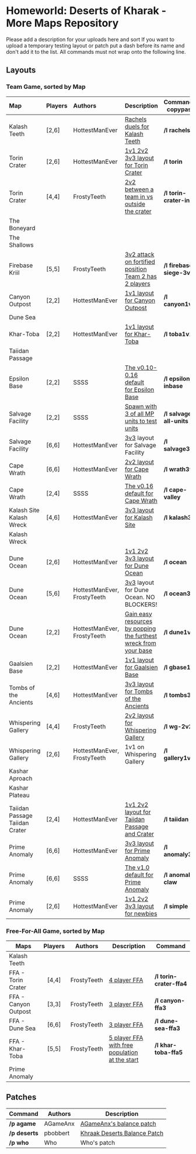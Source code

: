 # Homeworld: Deserts of Kharak - More Maps Repository
Please add a description for your uploads here and sort 
If you want to upload a temporary testing layout or patch put a dash before its name and don't add it to the list.
All commands must not wrap onto the following line.

## Layouts 
### Team Game, sorted by Map

| Map |Players| Authors | Description | Command &nbsp; &nbsp; &nbsp; copypaste|
| :--- | --- | :--- | :--- | :------------------------ 
| Kalash Teeth | [2,6] |  HottestManEver | [Rachels duels for Kalash Teeth](layouts/rachels.jpg)| **/l rachels** 
| Torin Crater | [2,6] |  HottestManEver | [1v1 2v2 3v3 layout for Torin Crater](layouts/crater2v2.png)| **/l torin** 
| Torin Crater | [4,4] | FrostyTeeth | [2v2 between a team in vs outside<br/>the crater](layouts/torin-crater-inout.png) | **/l torin-crater-inout**
| The Boneyard |    |      |    |     
| The Shallows |    |      |    |     
| Firebase Kriil | [5,5] |  FrostyTeeth | [3v2 attack on fortified position<br/>Team 2 has 2 players](layouts/firebase-siege-3v2.png) | **/l firebase-siege-3v2** 
| Canyon Outpost | [2,2] |  HottestManEver | [1v1 layout for Canyon Outpost](layouts/canyon1v1.png)| **/l canyon1v1** 
| Dune Sea |    |      ||     
| Khar-Toba | [2,2] | HottestManEver | [1v1 layout for Khar-Toba](layouts/toba1v1.jpg)| **/l toba1v1** 
| Taiidan Passage |    |      | |     
| Epsilon Base | [2,2] |  SSSS | [The v0.10-0.16 default<br/>for Epsilon Base](layouts/epsilon-inbase.png)| **/l epsilon-inbase** 
| Salvage Facility | [2,2] |  SSSS | [Spawn with 3 of all MP units to test units](layouts/salvage-all-units.png)| **/l salvage-all-units** 
| Salvage Facility | [6,6] | HottestManEver | [3v3](layouts/salvage3v3) layout for Salvage Facility| **/l salvage3v3** 
| Cape Wrath | [6,6] | HottestManEver | [2v2 layout for Cape Wrath](layouts/wrath2v2.jpg)| **/l wrath3v3** 
| Cape Wrath | [2,4] |  SSSS | [The v0.16 default for Cape Wrath](layouts/cape-valley.png)| **/l cape-valley** 
| Kalash Site <br/> Kalash Wreck | [4,6] |  HottestManEver | [3v3 layout for Kalash Site](layouts/kalash3v3.jpg)| **/l kalash3v3** 
| Kalash Wreck |    |      ||     
| Dune Ocean | [2,6] |  HottestManEver | [1v1 2v2 3v3 layout for Dune Ocean](layouts/ocean3v3.jpg)| **/l ocean** 
| Dune Ocean | [5,6] |  HottestManEver, FrostyTeeth | [3v3](layouts/ocean3v3.jpg) layout for Dune Ocean. NO BLOCKERS!| **/l ocean3v3** 
| Dune Ocean | [2,2] | HottestManEver, FrostyTeeth | [Gain easy resources by popping the furthest wreck from your base](layouts/dune1v1.png)| **/l dune1v1** 
| Gaalsien Base | [2,2] |  HottestManEver | [1v1 layout for Gaalsien Base](layouts/gbase1v1.jpg)| **/l gbase1v1** 
| Tombs of the Ancients | [4,6] | HottestManEver | [3v3 layout for Tombs of the Ancients](layouts/tombs3v3.jpg)| **/l tombs3v3** 
| Whispering Gallery | [4,4] | FrostyTeeth | [2v2 layout for Whispering Gallery](layouts/wg-2v2.png)| **/l wg-2v2** 
| Whispering Gallery | [2,6] |HottestManEver, FrostyTeeth | 1v1 on Whispering Gallery| **/l gallery1v1** 
| Kashar Aproach |    |      ||     
| Kashar Plateau |    |      ||     
| Taiidan Passage<br/>Taiidan Crater | [2,4] |  HottestManEver | [1v1 2v2 layout for Taiidan Passage and Crater](layouts/taiidan.png)| **/l taiidan** 
| Prime Anomaly | [6,6] |  HottestManEver | [3v3 layout for Prime Anomaly](layouts/anomaly3v3.jpg)| **/l anomaly3v3** 
| Prime Anomaly | [6,6] |  SSSS | [The v1.0 default for Prime Anomaly](layouts/anomaly-claw.jpg)| **/l anomaly-claw** 
| Prime Anomaly | [2,6] | HottestManEver | [1v1 2v2 3v3 layout for newbies](layouts/simple.jpg)| **/l simple** 



### Free-For-All Game, sorted by Map

| Maps | Players | Authors | Description| Command 
| ---- | :-----: | ------- | -----------| ------- 
| Kalash Teeth |    |      ||     
| FFA - Torin Crater | [4,4] | FrostyTeeth | [4 player FFA](layouts/torin-crater-ffa4.png)| **/l torin-crater-ffa4** 
| FFA - Canyon Outpost | [3,3] |  FrostyTeeth | [3 player FFA](layouts/canyon-ffa3.png)| **/l canyon-ffa3** 
| FFA - Dune Sea | [6,6] |  FrostyTeeth | [3 player FFA](layouts/dune-sea-ffa3.png)| **/l dune-sea-ffa3** 
| FFA - Khar-Toba | [5,5] | FrostyTeeth | [5 player FFA with free population<br/>at the start](layouts/khar-toba-ffa5.png)| **/l khar-toba-ffa5** 
| Prime Anomaly |    |      ||     








































## Patches
| Command | Authors | Description
| ------- | ------- | -----------
| **/p agame** | AGameAnx | [AGameAnx's balance patch](https://docs.google.com/document/d/1WulBuxTnjEn3-r0P7UrTQSzijdb_9oGVMEy1BMBU2iQ)
| **/p deserts** | pbobbert | [Khraak Deserts Balance Patch](https://cdn.discordapp.com/attachments/509996599955554305/541211898771931136/Balancing_a_Desert_TooTwo_version_18.pdf)
| **/p who** | Who | Who's patch

